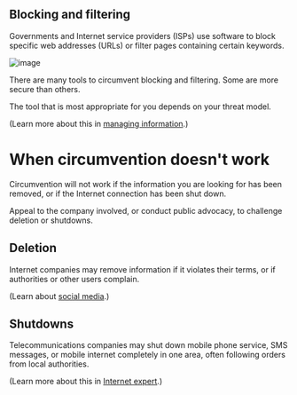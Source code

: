 [Title]: # (How To Circumvent Censorship)
[Order]: # (4)

## Blocking and filtering

Governments and Internet service providers (ISPs) use software to block specific web addresses (URLs) or filter pages containing certain keywords. 

![image](internetb1.png)

There are many tools to circumvent blocking and filtering. Some are more secure than others.

The tool that is most appropriate for you depends on your threat model. 

(Learn more about this in [managing information](umbrella://lesson/managing-information).)

# When circumvention doesn't work

Circumvention will not work if the information you are looking for has been removed, or if the Internet connection has been shut down. 

Appeal to the company involved, or conduct public advocacy, to challenge deletion or shutdowns.   

## Deletion

Internet companies may remove information if it violates their terms, or if authorities or other users complain. 

(Learn about [social media](umbrella://lesson/social-media/0).)

## Shutdowns

Telecommunications companies may shut down mobile phone service, SMS messages, or mobile internet completely in one area, often following orders from local authorities. 

(Learn more about this in [Internet expert](umbrella://lesson/the-internet/2).)